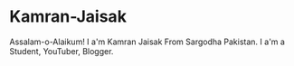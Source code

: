 # Kamran-Jaisak
Assalam-o-Alaikum! I a'm Kamran Jaisak From Sargodha Pakistan. I  a'm a Student, YouTuber, Blogger.
